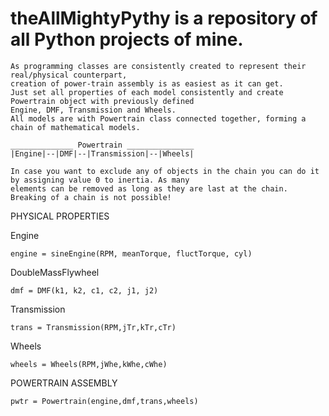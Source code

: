 # theAllMightyPythy is a repository of all Python projects of mine.



    As programming classes are consistently created to represent their real/physical counterpart,
    creation of power-train assembly is as easiest as it can get.
    Just set all properties of each model consistently and create Powertrain object with previously defined
    Engine, DMF, Transmission and Wheels.
    All models are with Powertrain class connected together, forming a chain of mathematical models.

    ______________ Powertrain _______________
    |Engine|--|DMF|--|Transmission|--|Wheels|

    In case you want to exclude any of objects in the chain you can do it by assigning value 0 to inertia. As many
    elements can be removed as long as they are last at the chain. Breaking of a chain is not possible!



PHYSICAL PROPERTIES

    
Engine

    engine = sineEngine(RPM, meanTorque, fluctTorque, cyl)

DoubleMassFlywheel
   
    dmf = DMF(k1, k2, c1, c2, j1, j2)

Transmission

    trans = Transmission(RPM,jTr,kTr,cTr)

Wheels

    wheels = Wheels(RPM,jWhe,kWhe,cWhe)
    

POWERTRAIN ASSEMBLY

    pwtr = Powertrain(engine,dmf,trans,wheels)
